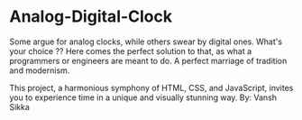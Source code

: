 # Analog-Digital-Clock
Some argue for analog clocks, while others swear by digital ones. What's your choice ?? 
Here comes the perfect solution to that, as what a programmers or engineers are meant to do.
A perfect marriage of tradition and modernism. 

This project, a harmonious symphony of HTML, CSS, and JavaScript, invites you to experience time in a unique and visually stunning way.
By: Vansh Sikka
